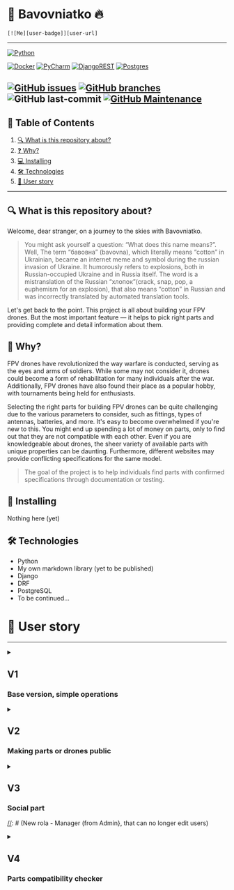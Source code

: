 
# 🚀 Bavovniatko 🔥
    [![Me][user-badge]][user-url]

----

[![Python][python-badge]][python-url]

[![Docker][docker-badge]][docker-url]
[![PyCharm][pycharm-badge]][pycharm-url]
[![DjangoREST][django-rest-badge]][django-url]
[![Postgres][postgres-badge]][postgres-url]

[![GitHub issues][git-issues]][git-issues-url]
[![GitHub branches][git-branches]][git-url]
![GitHub last-commit][git-last-commit]
[![GitHub Maintenance][git-maintenance]][git-activity-url]
----
## 📝 Table of Contents
1. [🔍 What is this repository about?](#-what-is-this-repository-about)
2. [❓ Why?](#-why)
3. [💻 Installing](#-installing)
4. [🛠 Technologies](#-technologies)
5. [👤 User story](#-user-story)
____

## 🔍 What is this repository about?
Welcome, dear stranger, on a journey to the skies with Bavovniatko.

>You might ask yourself a question: “What does this name means?”. Well, The term “бавовна” (bavovna), which literally means “cotton” in Ukrainian, became an internet meme and symbol during the russian invasion of Ukraine. It humorously refers to explosions, both in Russian-occupied Ukraine and in Russia itself. The word is a mistranslation of the Russian “хлопок”(crack, snap, pop, a euphemism for an explosion), that also means “cotton” in Russian and was incorrectly translated by automated translation tools.

Let's get back to the point. This project is all about building your FPV drones. 
But the most important feature — it helps to pick right parts and providing complete and detail information about them.  

## 🤔 Why?
FPV drones have revolutionized the way warfare is conducted, serving as the eyes and arms of soldiers. While some may not consider it, drones could become a form of rehabilitation for many individuals after the war. Additionally, FPV drones have also found their place as a popular hobby, with tournaments being held for enthusiasts.

Selecting the right parts for building FPV drones can be quite challenging due to the various parameters to consider, such as fittings, types of antennas, batteries, and more. It's easy to become overwhelmed if you're new to this. You might end up spending a lot of money on parts, only to find out that they are not compatible with each other. Even if you are knowledgeable about drones, the sheer variety of available parts with unique properties can be daunting. Furthermore, different websites may provide conflicting specifications for the same model.

> The goal of the project is to help individuals find parts with confirmed specifications through documentation or testing.


## 🐒 Installing
Nothing here (yet)

## 🛠 Technologies
* Python
* My own markdown library (yet to be published)
* Django
* DRF
* PostgreSQL
* To be continued...

# 👤 User story
____


<details>
<summary>

## V1
### Base version, simple operations

</summary>

## Anonymous
1. As an `Anonymous`, I can view all public parts via API or site
2. As an `Anonymous`, I can view any detailed information of any part via API or site
3. As an `Anonymous`, I can view any public drone, that is, public drone ca contain only public parts

----
## User
1. As a `User`, I can do everything Anonymous does 
2. As a `User`, I can login, so that I can use all functionality of website
3. As a `User`, I can logout
4. As a `User`, I can register new account
5. As a `User`, I can create any drone Part, that I can add to my own Drone
6. As a `User`, I can create Drone from either public or my own Parts
7. As a `User`, I can update any of my drone Parts
8. As a `User`, I can delete any of my drone Parts
9. As a `User`, I can view any Part, so that I could filter public and private and see warnings if viewed Part is not official
10. As a `User`, I can view any Drone, so that I could filter public and private and see warnings if viewed Drone is not official

---- 
## Administrator
1. As an `Administrator`, I can do everything User does 
2. As an `Administrator`, I can update any part, that is I can make part public
3. As an `Administrator`, I can delete any part
4. As an `Administrator`, I can update any drone, that is I can make drone public
5. As an `Administrator`, I can delete any drone
6. As an `Administrator`, I can update any user
7. As an `Administrator`, I can delete any user

</details>


<details>
<summary>

## V2
### Making parts or drones public

</summary>

[//]: # (User can get contribution points if their part or drone became public)

</details>


<details>
<summary>

## V3
### Social part
[//]: # (Comments for official parts, create account with socials, user actions)
[//]: # (New rola - Manager (from Admin}, that can no longer edit users)

</summary>



</details>


<details>
<summary>

## V4
### Parts compatibility checker

</summary>



</details>

[user-badge]: https://img.shields.io/badge/Palibrix-DD9623?style=plastic
[user-url]: https://github.com/Palibrix

[django-rest-badge]: https://img.shields.io/badge/DJANGO-REST-ff1709?style=for-the-badge&logo=django&logoColor=white&color=ff1709&labelColor=gray
[django-url]: https://www.djangoproject.com/
[docker-badge]: https://img.shields.io/badge/docker-%230db7ed.svg?style=for-the-badge&logo=docker&logoColor=white
[docker-url]: https://docker.com/
[postgres-badge]: https://img.shields.io/badge/postgres-%23316192.svg?style=for-the-badge&logo=postgresql&logoColor=white
[postgres-url]: https://www.postgresql.org/
[pycharm-badge]: https://img.shields.io/badge/pycharm-143?style=for-the-badge&logo=pycharm&logoColor=black&color=black&labelColor=green
[pycharm-url]: https://www.jetbrains.com/pycharm/
[python-badge]: http://ForTheBadge.com/images/badges/made-with-python.svg
[python-url]: https://www.python.org/

[git-activity-url]: https://GitHub.com/Palibrix/Bavovniatko/graphs/commit-activity
[git-branches]: https://badgen.net/github/branches/Palibrix/Bavovniatko
[git-issues-url]: https://github.com/Palibrix/Bavovniatko/
[git-issues]: https://img.shields.io/github/issues/Palibrix/Bavovniatko
[git-last-commit]: https://img.shields.io/github/last-commit/Palibrix/Bavovniatko
[git-maintenance]: https://img.shields.io/badge/Maintained%3F-yes-green.svg
[git-url]: https://github.com/Palibrix/Bavovniatko/